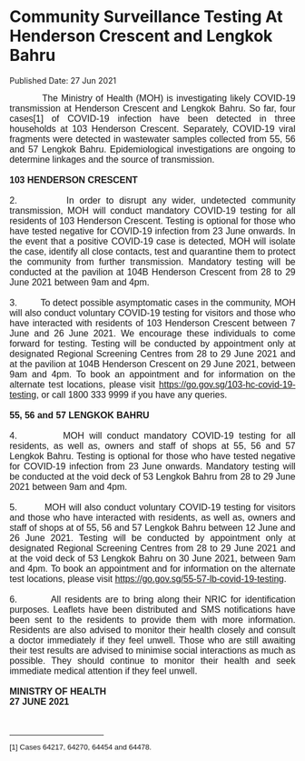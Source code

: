 <html>
    <meta http-equiv="Content-Type" content="text/html; charset=utf-8"/>
    <meta charset="utf-8"/>
    <title>Community Surveillance Testing At Henderson Crescent and Lengkok Bahru</title>
    <body><h1>Community Surveillance Testing At Henderson Crescent and Lengkok Bahru</h1>
    <p>Published Date: 27 Jun 2021</p> <p style="margin: 0px 0px 18px; padding: 0px; font-size: 13px; font-family: Arial, Verdana, sans-serif; text-align: justify;"><span style="font-family: Arial;"><span style="font-size: 16px;">&nbsp; &nbsp; &nbsp; &nbsp; &nbsp; The Ministry of Health (MOH) is investigating likely COVID-19 transmission at Henderson Crescent and Lengkok Bahru. So far, four cases[1]&nbsp;of COVID-19 infection have been detected in three households at&nbsp;103 Henderson Crescent. Separately, COVID-19 viral fragments were detected in wastewater samples collected from 55, 56 and 57 Lengkok Bahru.&nbsp;Epidemiological investigations are ongoing to determine linkages and the source of transmission.</span></span></p><p style="margin: 0px 0px 18px; padding: 0px; font-size: 13px; font-family: Arial, Verdana, sans-serif; text-align: justify;"><span style="font-size: 16px;"><span style="font-family: Arial;"></span></span><strong style="font-family: Arial; font-size: 16px;">103 HENDERSON CRESCENT&nbsp;</strong></p><p style="margin: 0px 0px 18px; padding: 0px; font-size: 13px; font-family: Arial, Verdana, sans-serif; text-align: justify;"><span style="font-size: 16px;"><span style="font-family: Arial;"></span></span><span style="font-family: Arial; font-size: 16px;">2.&nbsp;&nbsp;&nbsp;&nbsp;&nbsp;&nbsp;&nbsp;&nbsp;&nbsp;In&nbsp;order to disrupt any wider, undetected community transmission, MOH&nbsp;will conduct mandatory&nbsp;COVID-19&nbsp;testing for all residents of 103 Henderson Crescent.&nbsp;Testing is optional for those who have tested negative for COVID-19 infection from 23 June onwards. In the event that a positive&nbsp;COVID-19&nbsp;case is detected, MOH will isolate the case, identify all close contacts, test and quarantine them to protect the community from further transmission.&nbsp;Mandatory testing will be conducted at the pavilion at 104B Henderson Crescent from 28 to 29 June 2021 between 9am and 4pm.<br><br></span><span style="font-family: Arial; font-size: 16px;">3.&nbsp;&nbsp;&nbsp;&nbsp;&nbsp;&nbsp;&nbsp;&nbsp;&nbsp;To detect possible asymptomatic cases in the community, MOH will also conduct voluntary COVID-19 testing for visitors and those who have interacted with residents of&nbsp;103 Henderson Crescent&nbsp;between 7 June and 26 June 2021. We encourage these individuals to come forward for testing.&nbsp;Testing will be conducted by appointment only at designated Regional Screening Centres from&nbsp;28 to 29 June 2021 and at the pavilion at 104B Henderson Crescent&nbsp;on 29 June 2021, between 9am and 4pm.&nbsp;To book an appointment and for information on the alternate test locations, please visit&nbsp;</span><a href="https://go.gov.sg/103-hc-covid-19-testing" style="font-family: Arial; font-size: 16px;" title="" class="" target="">https://go.gov.sg/103-hc-covid-19-testing</a><span style="font-family: Arial; font-size: 16px;">,&nbsp;or call 1800 333 9999 if you have any queries.</span></p><p style="margin: 0px 0px 18px; padding: 0px; font-size: 13px; font-family: Arial, Verdana, sans-serif; text-align: justify;"><span style="font-size: 16px;"><span style="font-family: Arial;"></span></span><strong style="font-family: Arial; font-size: 16px;">55, 56 and 57 LENGKOK BAHRU</strong></p><p style="margin: 0px 0px 18px; padding: 0px; font-size: 13px; font-family: Arial, Verdana, sans-serif; text-align: justify;"><span style="font-size: 16px;"><span style="font-family: Arial;"><strong></strong></span></span><span style="font-family: Arial; font-size: 16px;">4.&nbsp;&nbsp;&nbsp;&nbsp;&nbsp;&nbsp;&nbsp;&nbsp;&nbsp;MOH&nbsp;will conduct mandatory&nbsp;COVID-19&nbsp;testing for all residents, as well as, owners and staff of shops at 55, 56 and 57 Lengkok Bahru.&nbsp;Testing is optional for those who have tested negative for COVID-19 infection from 23 June onwards.&nbsp;Mandatory testing will be conducted at the void deck of 53 Lengkok Bahru from 28 to 29 June 2021 between 9am and 4pm.</span></p><p style="margin: 0px 0px 18px; padding: 0px; font-size: 13px; font-family: Arial, Verdana, sans-serif; text-align: justify;"><span style="font-size: 16px;"><span style="font-family: Arial;"></span></span><span style="font-family: Arial; font-size: 16px;">5.&nbsp;&nbsp;&nbsp;&nbsp;&nbsp;&nbsp;&nbsp;&nbsp;&nbsp;MOH will also conduct voluntary COVID-19 testing for visitors and those who have interacted with residents,&nbsp;as well as, owners and staff of shops at&nbsp;of 55, 56 and 57 Lengkok Bahru between 12 June and 26 June 2021.&nbsp;Testing will be conducted by appointment only at designated Regional Screening Centres from&nbsp;28 to 29 June 2021 and at the void deck of 53 Lengkok Bahru&nbsp;on 30 June 2021, between 9am and 4pm.&nbsp;To book an appointment and for information on the alternate test locations, please visit&nbsp;</span><a href="https://go.gov.sg/55-57-lb-covid-19-testing" style="font-family: Arial; font-size: 16px;" title="" class="" target="">https://go.gov.sg/55-57-lb-covid-19-testing</a><span style="font-family: Arial; font-size: 16px;">.</span></p><p style="margin: 0px 0px 18px; padding: 0px; font-size: 13px; font-family: Arial, Verdana, sans-serif; text-align: justify;"><span style="font-size: 16px;"><span style="font-family: Arial;">6.&nbsp;&nbsp;&nbsp;&nbsp;&nbsp;&nbsp;&nbsp;&nbsp;&nbsp;All residents are to bring along their NRIC for identification purposes.<strong>&nbsp;</strong>Leaflets have been distributed and SMS notifications have been sent to the residents to provide them with more information. Residents are also advised to monitor their health closely and consult a doctor immediately if they feel unwell. Those who are still awaiting their test results are advised to minimise social interactions as much as possible. They should continue to monitor their health and seek immediate medical attention if they feel unwell.</span></span></p><p style="margin: 0px 0px 18px; padding: 0px; font-size: 13px; font-family: Arial, Verdana, sans-serif;"><span style="font-size: 16px;"><span style="font-family: Arial;"><strong></strong></span></span><strong style="font-family: Arial; font-size: 16px;">MINISTRY OF HEALTH&nbsp;<br></strong><strong style="font-family: Arial; font-size: 16px;">27 JUNE 2021</strong></p><div style="margin: 0px; padding: 0px; font-size: 13px; font-family: Arial, Verdana, sans-serif;"><span style="font-size: 16px;"><span style="font-family: Arial;"><br clear="all"></span></span><hr align="left" size="1" width="33%"><div id="ftn1" style="margin: 0px; padding: 0px;"></div></div><p style="margin: 0px 0px 18px; padding: 0px;"><span style="font-family: Arial;"><span style="font-size: 13px;">[1] Cases 64217, 64270, 64454 and 64478.</span></span></p><p><div style="margin: 0px; padding: 0px; font-size: 13px; font-family: Arial, Verdana, sans-serif;"><div id="ftn1" style="margin: 0px; padding: 0px;"></div></div><br></p></body>
</html>